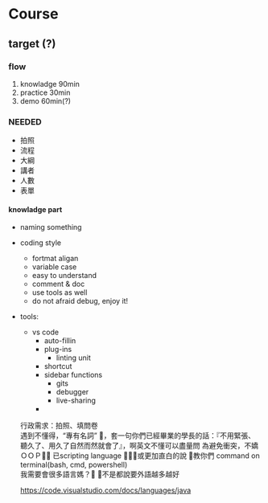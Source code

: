 # Course

## target (?)

### flow
1. knowladge    90min
2. practice     30min
3. demo         60min(?)

### NEEDED  
+ 拍照  
+ 流程
+ 大綱
+ 講者  
+ 人數
+ 表單

#### knowladge part
<!-- + git  (都要有個帳號--> 
+ naming something
+ coding style
    - fortmat aligan
    - variable case
    - easy to understand
    - comment & doc 
    <!-- - space or tab  -->
    - use tools as well
    - do not afraid debug, enjoy it!
+ tools:
    + vs code 
        + auto-fillin
        + plug-ins
            + linting unit
        + shortcut
        + sidebar functions 
            + gits
            + debugger 
            + live-sharing
        + 
    

    行政需求：拍照、填問卷  
    遇到不懂得，“專有名詞” ，套一句你們已經畢業的學長的話：『不用緊張、聽久了、用久了自然而然就會了』，啊英文不懂可以盡量問
    為避免衝突，不嬌ＯＯＰ   已scripting language 或更加直白的說 教你們 command on terminal(bash, cmd, powershell)    
    我需要會很多語言媽？ 不是都說要外語越多越好

    https://code.visualstudio.com/docs/languages/java